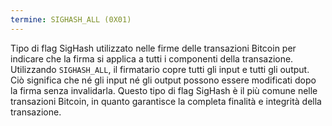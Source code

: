 ```yaml
---
termine: SIGHASH_ALL (0X01)
---
```


Tipo di flag SigHash utilizzato nelle firme delle transazioni Bitcoin per indicare che la firma si applica a tutti i componenti della transazione. Utilizzando `SIGHASH_ALL`, il firmatario copre tutti gli input e tutti gli output. Ciò significa che né gli input né gli output possono essere modificati dopo la firma senza invalidarla. Questo tipo di flag SigHash è il più comune nelle transazioni Bitcoin, in quanto garantisce la completa finalità e integrità della transazione.